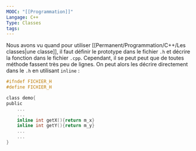 ```yaml
---
MOOC: "[[Programmation]]"
Langage: C++
Type: Classes
tags:
---
```

Nous avons vu quand pour utiliser [[Permanent/Programmation/C++/Les classes|une classe]], il faut définir le prototype dans le fichier `.h` et décrire la fonction dans le fichier `.cpp`. Cependant, il se peut peut que de toutes méthode fassent très peu de lignes. On peut alors les décrire directement dans le `.h` en utilisant `inline` :

```h
#ifndef FICHIER_H
#define FICHIER_H

class demo{
public
	...
	...
	inline int getX(){return m_x}
	inline int getY(){return m_y}
	...
	...
}
```


